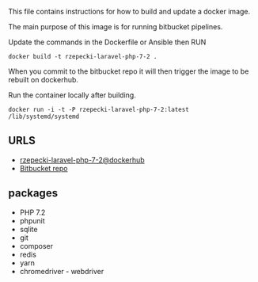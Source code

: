 This file contains instructions for how to build and update a docker image.

The main purpose of this image is for running bitbucket pipelines.

Update the commands in the Dockerfile or Ansible then RUN

`docker build -t rzepecki-laravel-php-7-2 .`

When you commit to the bitbucket repo it will then trigger the image to be rebuilt on dockerhub.

Run the container locally after building.

`docker run -i -t -P rzepecki-laravel-php-7-2:latest /lib/systemd/systemd`

## URLS
* [rzepecki-laravel-php-7-2@dockerhub](https://hub.docker.com/r/lionslair/rzepecki-laravel-php-7-2/)
* [Bitbucket repo](https://bitbucket.org/lionslair/rzepecki-laravel-php-7.2)

## packages
* PHP 7.2
* phpunit
* sqlite
* git
* composer
* redis
* yarn
* chromedriver - webdriver

